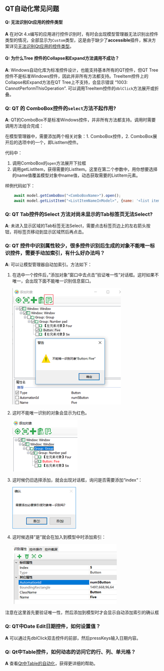 ## QT自动化常见问题

<a id="unrecognized_qt_type"></a>
#### Q: 无法识别Qt应用的控件类型

**A** 在对Qt 4.x编写的应用进行控件识别时，有时会出现模型管理器无法识别出控件类型的情况，全部显示为`Custom`类型，这是由于缺少了**accessible**插件，解决方案详见[无法识别Qt应用的控件类型](qt_accessible.md)。

<a id="tree_expand"></a>
#### Q: 为什么Tree 控件的Collapse和Expand方法调用不成功？

**A**: Windows自动化库为标准控件设计，也能支持基本所有的QT控件，但QT Tree控件不是标准Windows控件，因此并非所有方法都支持。TreeItem控件上的Collapse和Expand方法在QT Tree上不支持，会显示错误 “1003: CannotPerformThisOperation”. 可以调用TreeItem控件的`dblClick`方法展开或折叠。

<a id="combobox_select"></a>
### Q: QT 的 ComboBox控件的`select`方法不起作用?

**A**: QT的ComboBox不是标准Windows控件，并非所有方法都支持。调用时需要调用方法组合完成：

在模型管理器中，需要添加两个相关对象：1. ComboBox控件，2. ComboBox展开后的选项中的一个，即ListItem控件。

代码中：
1. 调用ComboBox的`open`方法展开下拉框
2. 调用getListItem，获得需要的ListItem。这里在第二个参数中，用你想要选择的name值覆盖模型对象中name值，动态获取需要的ListItem元素。

样例代码如下：

```javascript
    await model.getComboBox("<ComboBoxName>").open();
    await model.getListItem("<ListItemNameInModel>", {name: '<list item name>'}).click();
```

<a id="tab_select"></a>
### Q: QT Tab控件的Select 方法对尚未显示的Tab标签页无法Select?

**A**: 未进入显示区域的Tab标签无法Select，需要点击标签页边上的左右箭头按钮，将标签页移动到显示区域然后再点击。

<a id="add_unique_index"></a>
### Q: QT 控件中识别属性较少，很多控件识别后生成的对象不能唯一标识控件，需要手动加索引，有什么好办法吗？

**A**: 可以让模型管理器自动加索引。方法如下：


1. 在选中一个控件后，”添加对象”窗口中去点击”验证唯一性”对话框。这时如果不唯一，会出现下面不能唯一识别信息窗口。

   ![](assets/cannot_unique.png)

2. 这时不能唯一识别的对象会显示为红色。

   ![](assets/none_unique_red.png)

3. 这时候仍旧选择添加，就会出现对话框，询问是否需要添加“index“：

   ![](assets/confirm_add_index.png)

4. 这时候选择”是”就会在加入到模型中时添加索引：

   ![](assets/index_added.png)

注意在这里首先要验证唯一性，然后添加到模型时才会显示自动添加索引的确认框

<a id="date_edit"></a>
### Q: QT中Date Edit日期控件，如何设置值？

**A** 可以通过先dblClick双击控件的前部，然后pressKeys输入日期内容。

<a id="qt_table"></a>
### Q: Qt中Table控件，如何动态的访问它的行、列、单元格？

**A** 查看[Qt中Table的自动化](qt/qt_table.md)，获得更详细的帮助。



